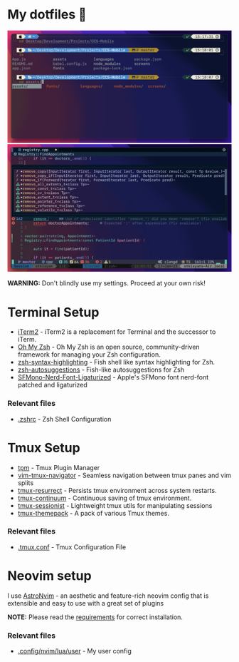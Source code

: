 # My dotfiles 💾
![oh-my-zsh screenshot](./images/terminal.png)
![astronvim screenshot](./images/astronvim.png)

**WARNING:** Don't blindly use my settings. Proceed at your own risk!

# Terminal Setup
- [iTerm2](https://iterm2.com/) - iTerm2 is a replacement for Terminal and the successor to iTerm.
- [Oh My Zsh](https://ohmyz.sh/) - Oh My Zsh is an open source, community-driven framework for managing your Zsh configuration.
- [zsh-syntax-highlighting](https://github.com/zsh-users/zsh-syntax-highlighting) - Fish shell like syntax highlighting for Zsh.
- [zsh-autosuggestions](https://github.com/zsh-users/zsh-autosuggestions) - Fish-like autosuggestions for Zsh
- [SFMono-Nerd-Font-Ligaturized](https://github.com/shaunsingh/SFMono-Nerd-Font-Ligaturized) - Apple's SFMono font nerd-font patched and ligaturized

### Relevant files
- [.zshrc](.zshrc) - Zsh Shell Configuration

# Tmux Setup
- [tpm](https://github.com/tmux-plugins/tpm) - Tmux Plugin Manager
- [vim-tmux-navigator](https://github.com/christoomey/vim-tmux-navigator) - Seamless navigation between tmux panes and vim splits
- [tmux-resurrect](https://github.com/tmux-plugins/tmux-resurrect) - Persists tmux environment across system restarts.
- [tmux-continuum](https://github.com/tmux-plugins/tmux-continuum) - Continuous saving of tmux environment.
- [tmux-sessionist](https://github.com/tmux-plugins/tmux-sessionist) - Lightweight tmux utils for manipulating sessions
- [tmux-themepack](https://github.com/jimeh/tmux-themepack) - A pack of various Tmux themes. 

### Relevant files
- [.tmux.conf](.tmux.conf) - Tmux Configuration File

# Neovim setup
I use [AstroNvim](https://github.com/AstroNvim/AstroNvim) - an aesthetic and feature-rich neovim config that is extensible and easy to use with a great set of plugins

**NOTE:** Please read the [requirements](https://github.com/AstroNvim/AstroNvim#-requirements) for correct installation.

### Relevant files
- [.config/nvim/lua/user](.config/nvim/lua/user) - My user config
